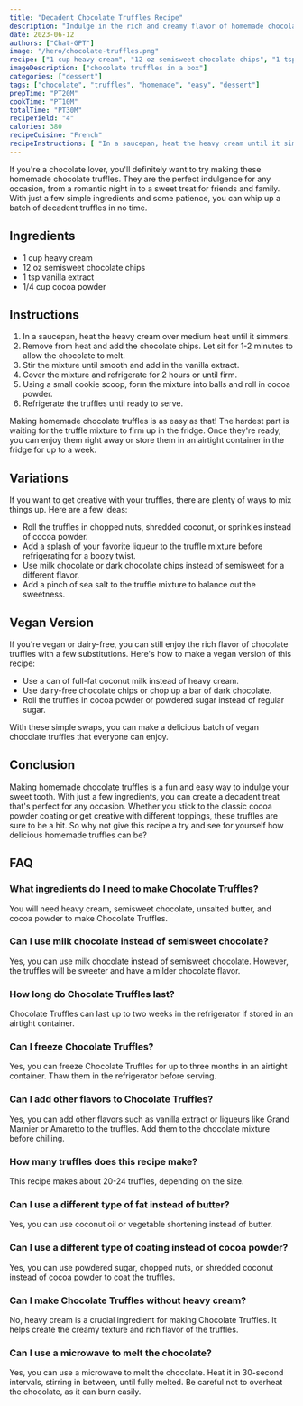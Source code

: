 ```yaml
---
title: "Decadent Chocolate Truffles Recipe"
description: "Indulge in the rich and creamy flavor of homemade chocolate truffles with this easy recipe."
date: 2023-06-12
authors: ["Chat-GPT"]
image: "/hero/chocolate-truffles.png"
recipe: ["1 cup heavy cream", "12 oz semisweet chocolate chips", "1 tsp vanilla extract", "1/4 cup cocoa powder"]
imageDescription: ["chocolate truffles in a box"]
categories: ["dessert"]
tags: ["chocolate", "truffles", "homemade", "easy", "dessert"]
prepTime: "PT20M"
cookTime: "PT10M"
totalTime: "PT30M"
recipeYield: "4"
calories: 380
recipeCuisine: "French"
recipeInstructions: [ "In a saucepan, heat the heavy cream until it simmers. Remove from heat and add the chocolate chips. Let sit for 1-2 minutes before stirring until smooth. Stir in the vanilla extract. Cover and refrigerate for 2 hours. Using a small cookie scoop, form the mixture into balls and roll in cocoa powder. Refrigerate until ready to serve."]
---
```


If you're a chocolate lover, you'll definitely want to try making these homemade chocolate truffles. They are the perfect indulgence for any occasion, from a romantic night in to a sweet treat for friends and family. With just a few simple ingredients and some patience, you can whip up a batch of decadent truffles in no time.

## Ingredients

- 1 cup heavy cream
- 12 oz semisweet chocolate chips
- 1 tsp vanilla extract
- 1/4 cup cocoa powder

## Instructions

1. In a saucepan, heat the heavy cream over medium heat until it simmers.
2. Remove from heat and add the chocolate chips. Let sit for 1-2 minutes to allow the chocolate to melt.
3. Stir the mixture until smooth and add in the vanilla extract.
4. Cover the mixture and refrigerate for 2 hours or until firm.
5. Using a small cookie scoop, form the mixture into balls and roll in cocoa powder.
6. Refrigerate the truffles until ready to serve.

Making homemade chocolate truffles is as easy as that! The hardest part is waiting for the truffle mixture to firm up in the fridge. Once they're ready, you can enjoy them right away or store them in an airtight container in the fridge for up to a week.

## Variations

If you want to get creative with your truffles, there are plenty of ways to mix things up. Here are a few ideas:

- Roll the truffles in chopped nuts, shredded coconut, or sprinkles instead of cocoa powder.
- Add a splash of your favorite liqueur to the truffle mixture before refrigerating for a boozy twist.
- Use milk chocolate or dark chocolate chips instead of semisweet for a different flavor.
- Add a pinch of sea salt to the truffle mixture to balance out the sweetness.

## Vegan Version

If you're vegan or dairy-free, you can still enjoy the rich flavor of chocolate truffles with a few substitutions. Here's how to make a vegan version of this recipe:

- Use a can of full-fat coconut milk instead of heavy cream.
- Use dairy-free chocolate chips or chop up a bar of dark chocolate.
- Roll the truffles in cocoa powder or powdered sugar instead of regular sugar.

With these simple swaps, you can make a delicious batch of vegan chocolate truffles that everyone can enjoy.

## Conclusion

Making homemade chocolate truffles is a fun and easy way to indulge your sweet tooth. With just a few ingredients, you can create a decadent treat that's perfect for any occasion. Whether you stick to the classic cocoa powder coating or get creative with different toppings, these truffles are sure to be a hit. So why not give this recipe a try and see for yourself how delicious homemade truffles can be?

## FAQ

### What ingredients do I need to make Chocolate Truffles?

You will need heavy cream, semisweet chocolate, unsalted butter, and cocoa powder to make Chocolate Truffles.

### Can I use milk chocolate instead of semisweet chocolate?

Yes, you can use milk chocolate instead of semisweet chocolate. However, the truffles will be sweeter and have a milder chocolate flavor.

### How long do Chocolate Truffles last?

Chocolate Truffles can last up to two weeks in the refrigerator if stored in an airtight container.

### Can I freeze Chocolate Truffles?

Yes, you can freeze Chocolate Truffles for up to three months in an airtight container. Thaw them in the refrigerator before serving.

### Can I add other flavors to Chocolate Truffles?

Yes, you can add other flavors such as vanilla extract or liqueurs like Grand Marnier or Amaretto to the truffles. Add them to the chocolate mixture before chilling.

### How many truffles does this recipe make?

This recipe makes about 20-24 truffles, depending on the size.

### Can I use a different type of fat instead of butter?

Yes, you can use coconut oil or vegetable shortening instead of butter.

### Can I use a different type of coating instead of cocoa powder?

Yes, you can use powdered sugar, chopped nuts, or shredded coconut instead of cocoa powder to coat the truffles.

### Can I make Chocolate Truffles without heavy cream?

No, heavy cream is a crucial ingredient for making Chocolate Truffles. It helps create the creamy texture and rich flavor of the truffles.

### Can I use a microwave to melt the chocolate?

Yes, you can use a microwave to melt the chocolate. Heat it in 30-second intervals, stirring in between, until fully melted. Be careful not to overheat the chocolate, as it can burn easily.
